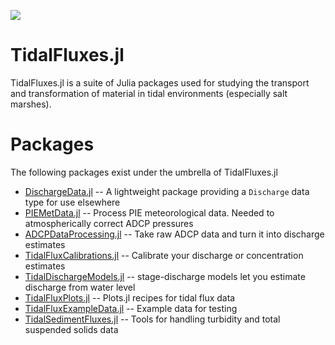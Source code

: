 ![](http://wskearney.com/assets/logo-large.svg)

# TidalFluxes.jl

TidalFluxes.jl is a suite of Julia packages used for studying the transport and transformation of material in tidal environments (especially salt marshes).

# Packages

The following packages exist under the umbrella of TidalFluxes.jl

- [DischargeData.jl](https://github.com/wkearn/DischargeData.jl) -- A lightweight package providing a `Discharge` data type for use elsewhere
- [PIEMetData.jl](https://github.com/wkearn/PIEMetData.jl) -- Process PIE meteorological data. Needed to atmospherically correct ADCP pressures
- [ADCPDataProcessing.jl](https://github.com/wkearn/ADCPDataProcessing.jl) -- Take raw ADCP data and turn it into discharge estimates
- [TidalFluxCalibrations.jl](https://github.com/wkearn/TidalFluxCalibrations.jl) -- Calibrate your discharge or concentration estimates
- [TidalDischargeModels.jl](https://github.com/wkearn/TidalDischargeModels.jl) -- stage-discharge models let you estimate discharge from water level
- [TidalFluxPlots.jl](https://github.com/wkearn/TidalFluxPlots.jl) -- Plots.jl recipes for tidal flux data
- [TidalFluxExampleData.jl](https://github.com/wkearn/TidalFluxExampleData.jl) -- Example data for testing
- [TidalSedimentFluxes.jl](https://github.com/wkearn/TidalSedimentFluxes.jl) -- Tools for handling turbidity and total suspended solids data
